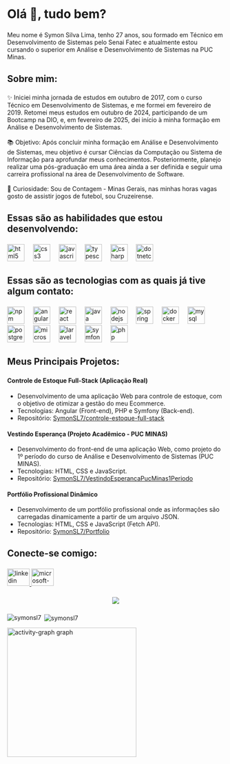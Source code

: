 <h1 align="left">Olá 👋, tudo bem?</h1>

###

<p align="left">Meu nome é Symon Silva Lima, tenho 27 anos, sou formado em Técnico em Desenvolvimento de Sistemas pelo Senai Fatec e atualmente estou cursando o superior em Análise e Desenvolvimento de Sistemas na PUC Minas.</p>

###

<h2 align="left">Sobre mim:</h2>

###

<p align="left">✨ Iniciei minha jornada de estudos em outubro de 2017, com o curso Técnico em Desenvolvimento de Sistemas, e me formei em fevereiro de 2019. Retomei meus estudos em outubro de 2024, participando de um Bootcamp na DIO, e, em fevereiro de 2025, dei início à minha formação em Análise e Desenvolvimento de Sistemas.
<br>  
<br>
📚 Objetivo: Após concluir minha formação em Análise e Desenvolvimento de Sistemas, meu objetivo é cursar Ciências da Computação ou Sistema de Informação para aprofundar meus conhecimentos. Posteriormente, planejo realizar uma pós-graduação em uma área ainda a ser definida e seguir uma carreira profissional na área de Desenvolvimento de Software.
<br>  
<br>
🎲 Curiosidade: Sou de Contagem - Minas Gerais, nas minhas horas vagas gosto de assistir jogos de futebol, sou Cruzeirense.</p>

###

<h2 align="left">Essas são as habilidades que estou desenvolvendo:</h2>

###

<div align="left">
  <img src="https://cdn.jsdelivr.net/gh/devicons/devicon/icons/html5/html5-original.svg" height="40" width="40" alt="html5 logo"  />
  <img width="12" />
  <img src="https://cdn.jsdelivr.net/gh/devicons/devicon/icons/css3/css3-original.svg" height="40" width="40" alt="css3 logo"  />
  <img width="12" />
  <img src="https://cdn.jsdelivr.net/gh/devicons/devicon/icons/javascript/javascript-original.svg" height="40" width="40" alt="javascript logo"  />
  <img width="12" />
  <img src="https://cdn.jsdelivr.net/gh/devicons/devicon/icons/typescript/typescript-original.svg" height="40" width="40" alt="typescript logo"  />
  <img width="12" />
  <img src="https://cdn.jsdelivr.net/gh/devicons/devicon/icons/csharp/csharp-original.svg" height="40" alt="csharp logo"  />
  <img width="12" />
  <img src="https://cdn.jsdelivr.net/gh/devicons/devicon/icons/dotnetcore/dotnetcore-original.svg" height="40" alt="dotnetcore logo"  />
  <img width="12" />


</div>

###

  <h2 align="left">Essas são as tecnologias com as quais já tive algum contato:</h2>
  
###

  <div align="left">

  <img src="https://cdn.jsdelivr.net/gh/devicons/devicon/icons/npm/npm-original-wordmark.svg" height="40" width="40" alt="npm logo"  />
  <img width="12" />
  <img src="https://cdn.jsdelivr.net/gh/devicons/devicon/icons/angularjs/angularjs-original.svg" height="40" width="40" alt="angularjs logo"  />
  <img width="12" />
  <img src="https://cdn.jsdelivr.net/gh/devicons/devicon/icons/react/react-original.svg" height="40" width="40" alt="react logo"  />
  <img width="12" />
  <img src="https://cdn.jsdelivr.net/gh/devicons/devicon/icons/java/java-original.svg" height="40" width="40" alt="java logo"  />
  <img width="12" />
  <img src="https://cdn.jsdelivr.net/gh/devicons/devicon/icons/nodejs/nodejs-original.svg" height="40" width="40" alt="nodejs logo"  />
  <img width="12" />
  <img src="https://cdn.jsdelivr.net/gh/devicons/devicon/icons/spring/spring-original.svg" height="40" width="40" alt="spring logo"  />
  <img width="12" />
  <img src="https://cdn.jsdelivr.net/gh/devicons/devicon/icons/docker/docker-original.svg" height="40" width="40" alt="docker logo"  />
  <img width="12" />
  <img src="https://cdn.jsdelivr.net/gh/devicons/devicon/icons/mysql/mysql-original.svg" height="40" width="40" alt="mysql logo"  />
  <img width="12" />
  <img src="https://cdn.jsdelivr.net/gh/devicons/devicon/icons/postgresql/postgresql-original.svg" height="40" width="40" alt="postgresql logo"  />
  <img width="12" />
  <img src="https://cdn.jsdelivr.net/gh/devicons/devicon/icons/microsoftsqlserver/microsoftsqlserver-plain.svg" height="40" width="40" alt="microsoftsqlserver logo"  />
  <img width="12" />
  <img src="https://cdn.jsdelivr.net/gh/devicons/devicon/icons/laravel/laravel-original.svg" height="40" width="40" alt="laravel logo"  />
  <img width="12" />
  <img src="https://cdn.jsdelivr.net/gh/devicons/devicon/icons/symfony/symfony-original.svg" height="40" width="40" alt="symfony logo"  />
  <img width="12" />
   <img src="https://cdn.jsdelivr.net/gh/devicons/devicon/icons/php/php-original.svg" height="40" width="40" alt="php logo"  />
  
  </div>

###

  <h2 align="left">Meus Principais Projetos:</h2>

###

#### Controle de Estoque Full-Stack (Aplicação Real)
- Desenvolvimento de uma aplicação Web para controle de estoque, com o objetivo de otimizar a gestão do meu Ecommerce.
- Tecnologias: Angular (Front-end), PHP e Symfony (Back-end).
- Repositório: [SymonSL7/controle-estoque-full-stack](https://github.com/SymonSL7/controle-estoque-full-stack)
  
#### Vestindo Esperança (Projeto Acadêmico - PUC MINAS)
- Desenvolvimento do front-end de uma aplicação Web, como projeto do 1º período do curso de Análise e Desenvolvimento de Sistemas (PUC MINAS).
- Tecnologias: HTML, CSS e JavaScript.
- Repositório: [SymonSL7/VestindoEsperancaPucMinas1Periodo](https://github.com/SymonSL7/VestindoEsperancaPucMinas1Periodo)
  
#### Portfólio Profissional Dinâmico
- Desenvolvimento de um portfólio profissional onde as informações são carregadas dinamicamente a partir de um arquivo JSON.
- Tecnologias: HTML, CSS e JavaScript (Fetch API).
- Repositório: [SymonSL7/Portfolio](https://github.com/SymonSL7/Portfolio)

###

<h2 align="left">Conecte-se comigo:</h2>

###

<div align="left">
  <a href="https://www.linkedin.com/in/symonsilvalima/" target="_blank">
    <img src="https://raw.githubusercontent.com/maurodesouza/profile-readme-generator/master/src/assets/icons/social/linkedin/default.svg" width="52" height="40" alt="linkedin logo"  />
  </a>
  <a href="mailto:symon.silva.lima@hotmail.com" target="_blank">
    <img src="https://raw.githubusercontent.com/maurodesouza/profile-readme-generator/master/src/assets/icons/social/microsoft-outlook/default.svg" width="52" height="40" alt="microsoft-outlook logo"  />
  </a>
</div>

###

<div align="center">
  <img src="https://visitor-badge.laobi.icu/badge?page_id=SymonSL7.SymonSL7&left_color=blue&right_color=cadetblue"  />
</div>

###

<p><img align="left" src="https://github-readme-stats.vercel.app/api/top-langs?username=symonsl7&show_icons=true&locale=en&layout=compact" alt="symonsl7" /></p>

<p>&nbsp;<img align="center" src="https://github-readme-stats.vercel.app/api?username=symonsl7&show_icons=true&locale=en" alt="symonsl7" /></p>

<div> <img src="https://github-readme-activity-graph.vercel.app/graph?username=SymonSL7&radius=16&theme=react&area=true&order=5" height="300" alt="activity-graph graph"  />
</div>

###
